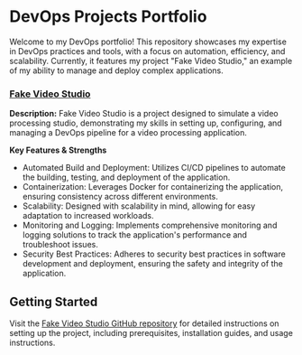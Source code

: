 # DevOps Projects Portfolio

Welcome to my DevOps portfolio! This repository showcases my expertise in DevOps practices and tools, with a focus on automation, efficiency, and scalability. Currently, it features my project "Fake Video Studio," an example of my ability to manage and deploy complex applications.

### [Fake Video Studio](https://github.com/Zhenia-Magic/fake_video_studio)

**Description:** Fake Video Studio is a project designed to simulate a video processing studio, demonstrating my skills in setting up, configuring, and managing a DevOps pipeline for a video processing application.

**Key Features & Strengths**
- Automated Build and Deployment: Utilizes CI/CD pipelines to automate the building, testing, and deployment of the application.
- Containerization: Leverages Docker for containerizing the application, ensuring consistency across different environments.
- Scalability: Designed with scalability in mind, allowing for easy adaptation to increased workloads.
- Monitoring and Logging: Implements comprehensive monitoring and logging solutions to track the application's performance and troubleshoot issues.
- Security Best Practices: Adheres to security best practices in software development and deployment, ensuring the safety and integrity of the application.

## Getting Started

Visit the [Fake Video Studio GitHub repository](https://github.com/Zhenia-Magic/fake_video_studio) for detailed instructions on setting up the project, including prerequisites, installation guides, and usage instructions.
